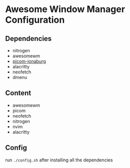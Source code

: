 # Awesome Window Manager Configuration

## Dependencies

* nitrogen
* awesomewm
* [picom-jonaburg](https://github.com/jonaburg/picom)
* alacritty
* neofetch
* dmenu

## Content

* awesomewm
* picom
* neofetch
* nitrogen
* nvim
* alacritty

## Config

run ```./config.sh``` after installing all the dependencies
